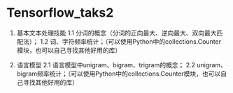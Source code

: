 # Tensorflow_taks2

1. 基本文本处理技能
1.1 分词的概念（分词的正向最大、逆向最大、双向最大匹配法）；
1.2 词、字符频率统计；（可以使用Python中的collections.Counter模块，也可以自己寻找其他好用的库）

2. 语言模型
2.1 语言模型中unigram、bigram、trigram的概念；
2.2 unigram、bigram频率统计；（可以使用Python中的collections.Counter模块，也可以自己寻找其他好用的库）
